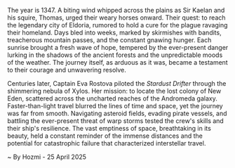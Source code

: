 
The year is 1347.  A biting wind whipped across the plains as Sir Kaelan and his squire, Thomas, urged their weary horses onward.  Their quest: to reach the legendary city of Eldoria, rumored to hold a cure for the plague ravaging their homeland.  Days bled into weeks, marked by skirmishes with bandits, treacherous mountain passes, and the constant gnawing hunger.  Each sunrise brought a fresh wave of hope, tempered by the ever-present danger lurking in the shadows of the ancient forests and the unpredictable moods of the weather.  The journey itself, as arduous as it was, became a testament to their courage and unwavering resolve.

Centuries later, Captain Eva Rostova piloted the *Stardust Drifter* through the shimmering nebula of Xylos. Her mission: to locate the lost colony of New Eden, scattered across the uncharted reaches of the Andromeda galaxy.  Faster-than-light travel blurred the lines of time and space, yet the journey was far from smooth.  Navigating asteroid fields, evading pirate vessels, and battling the ever-present threat of warp storms tested the crew's skills and their ship's resilience.  The vast emptiness of space, breathtaking in its beauty, held a constant reminder of the immense distances and the potential for catastrophic failure that characterized interstellar travel.

~ By Hozmi - 25 April 2025
